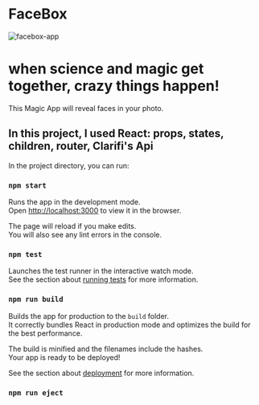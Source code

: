 <h1>FaceBox</h1>
<img src="https://media-exp1.licdn.com/dms/image/C4E22AQHjxh6X2eHFAA/feedshare-shrink_1280-alternative/0?e=1608768000&v=beta&t=I4ulRb08QFuML3jM6nN6jPC4N5a5YmotSPxWVWqZkBY" alt="facebox-app">

# when science and magic get together, crazy things happen!

This Magic App will reveal faces in your photo.

## In this project, I used React: props, states, children, router, Clarifi's Api

In the project directory, you can run:

### `npm start`

Runs the app in the development mode.\
Open [http://localhost:3000](http://localhost:3000) to view it in the browser.

The page will reload if you make edits.\
You will also see any lint errors in the console.

### `npm test`

Launches the test runner in the interactive watch mode.\
See the section about [running tests](https://facebook.github.io/create-react-app/docs/running-tests) for more information.

### `npm run build`

Builds the app for production to the `build` folder.\
It correctly bundles React in production mode and optimizes the build for the best performance.

The build is minified and the filenames include the hashes.\
Your app is ready to be deployed!

See the section about [deployment](https://facebook.github.io/create-react-app/docs/deployment) for more information.

### `npm run eject`
